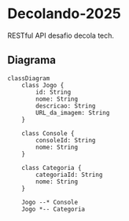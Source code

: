 # Decolando-2025
RESTful API desafio decola tech.

## Diagrama

```mermaid
classDiagram
    class Jogo {
        id: String
        nome: String
        descricao: String
        URL_da_imagem: String
    }

    class Console {
        consoleId: String
        nome: String
    }

    class Categoria {
        categoriaId: String
        nome: String
    }

    Jogo --* Console
    Jogo *-- Categoria
```
